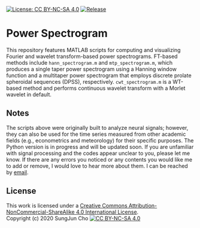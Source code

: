 [![License: CC BY-NC-SA 4.0](https://img.shields.io/badge/License-CC&20BY--NC--SA%204.0-lightgrey.svg)](https://creativecommons.org/licenses/by-nc-sa/4.0/)
[![Release](https://img.shields.io/github/release/scho97/power_spectrogram.svg)](https://github.com/scho97/power_spectrogram/releases/latest)

# Power Spectrogram
This repository features MATLAB scripts for computing and visualizing Fourier and wavelet transform-based power spectrograms. FT-based methods include `hann_spectrogram.m` and `mtp_spectrogram.m`, which produces a single taper power spectrogram using a Hanning window function and a multitaper power spectrogram that employs discrete prolate spheroidal sequences (DPSS), respectively. `cwt_spectrogram.m` is a WT-based method and performs continuous wavelet transform with a Morlet wavelet in default.  

## Notes
The scripts above were originally built to analyze neural signals; however, they can also be used for the time series measured from other academic fields (e.g., econometrics and meteorology) for their specific purposes. The Python version is in progress and will be updated soon. If you are unfamiliar with signal processing and the codes appear unclear to you, please let me know. If there are any errors you noticed or any contents you would like me to add or remove, I would love to hear more about them. I can be reached by [email](mailto:scho20@uchciago.edu).

## License
This work is licensed under a
[Creative Commons Attribution-NonCommercial-ShareAlike 4.0 International License](https://creativecommons.org/licenses/by-nc-sa/4.0/).  
Copyright (c) 2020 SungJun Cho [![CC BY-NC-SA 4.0](https://licensebuttons.net/l/by-nc-sa/4.0/88x31.png)](https://creativecommons.org/licenses/by-nc-sa/4.0/)
